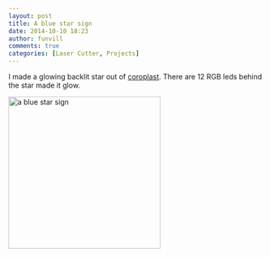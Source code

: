 ```yaml
---
layout: post
title: A blue star sign
date: 2014-10-10 18:23
author: funvill
comments: true
categories: [Laser Cutter, Projects]
---
```

I made a glowing backlit star out of <a href="http://en.wikipedia.org/wiki/Coroplast">coroplast</a>. There are 12 RGB leds behind the star made it glow.

<a href="http://www.abluestar.com/blog/wp-content/uploads/2014/10/bluestar_sign.jpg"><img class="alignnone size-medium wp-image-4025" src="http://www.abluestar.com/blog/wp-content/uploads/2014/10/bluestar_sign-300x300.jpg" alt="a blue star sign" width="300" height="300" /></a>
